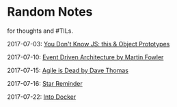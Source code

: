 # Random Notes

for thoughts and \#TILs.

2017-07-03: [You Don't Know JS: this & Object Prototypes](/ydkjs-this-and-object-prototypes.md)

2017-07-10: [Event Driven Architecture by Martin Fowler](/event-driven-architecture-by-martin-fowler.md)

2017-07-15: [Agile is Dead by Dave Thomas](/agile-is-dead-by-dave-thomas.md)

2017-07-16: [Star Reminder](/star-reminder.md)

2017-07-22: [Into Docker](/into-docker.md)

